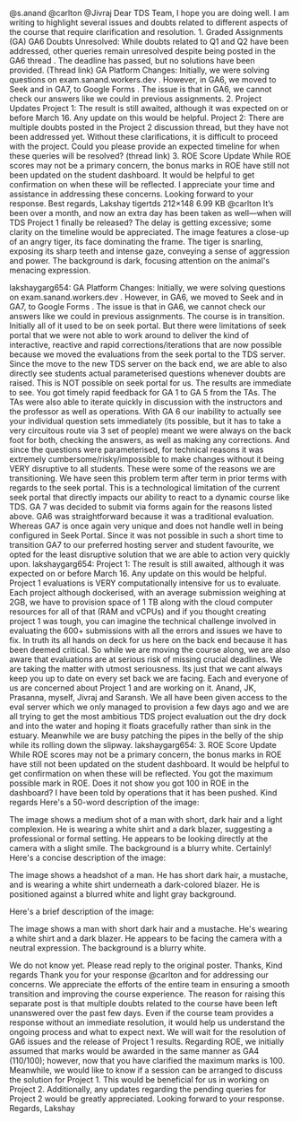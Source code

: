 @s.anand @carlton @Jivraj Dear TDS Team, I hope you are doing well. I am writing to highlight several issues and doubts related to different aspects of the course that require clarification and resolution. 1. Graded Assignments (GA) GA6 Doubts Unresolved: While doubts related to Q1 and Q2 have been addressed, other queries remain unresolved despite being posted in the GA6 thread . The deadline has passed, but no solutions have been provided. (Thread link) GA Platform Changes: Initially, we were solving questions on exam.sanand.workers.dev . However, in GA6, we moved to Seek and in GA7, to Google Forms . The issue is that in GA6, we cannot check our answers like we could in previous assignments. 2. Project Updates Project 1: The result is still awaited, although it was expected on or before March 16. Any update on this would be helpful. Project 2: There are multiple doubts posted in the Project 2 discussion thread, but they have not been addressed yet. Without these clarifications, it is difficult to proceed with the project. Could you please provide an expected timeline for when these queries will be resolved? (thread link) 3. ROE Score Update While ROE scores may not be a primary concern, the bonus marks in ROE have still not been updated on the student dashboard. It would be helpful to get confirmation on when these will be reflected. I appreciate your time and assistance in addressing these concerns. Looking forward to your response. Best regards, Lakshay
tigertds 212×148 6.99 KB @carlton It’s been over a month, and now an extra day has been taken as well—when will TDS Project 1 finally be released? The delay is getting excessive; some clarity on the timeline would be appreciated.
The image features a close-up of an angry tiger, its face dominating the frame. The tiger is snarling, exposing its sharp teeth and intense gaze, conveying a sense of aggression and power. The background is dark, focusing attention on the animal's menacing expression.

lakshaygarg654: GA Platform Changes: Initially, we were solving questions on exam.sanand.workers.dev . However, in GA6, we moved to Seek and in GA7, to Google Forms . The issue is that in GA6, we cannot check our answers like we could in previous assignments. The course is in transition. Initially all of it used to be on seek portal. But there were limitations of seek portal that we were not able to work around to deliver the kind of interactive, reactive and rapid corrections/iterations that are now possible because we moved the evaluations from the seek portal to the TDS server. Since the move to the new TDS server on the back end, we are able to also directly see students actual parameterised questions whenever doubts are raised. This is NOT possible on seek portal for us. The results are immediate to see. You got timely rapid feedback for GA 1 to GA 5 from the TAs. The TAs were also able to iterate quickly in discussion with the instructors and the professor as well as operations. With GA 6 our inability to actually see your individual question sets immediately (its possible, but it has to take a very circuitous route via 3 set of people) meant we were always on the back foot for both, checking the answers, as well as making any corrections. And since the questions were parameterised, for technical reasons it was extremely cumbersome/risky/impossible to make changes without it being VERY disruptive to all students. These were some of the reasons we are transitioning. We have seen this problem term after term in prior terms with regards to the seek portal. This is a technological limitation of the current seek portal that directly impacts our ability to react to a dynamic course like TDS. GA 7 was decided to submit via forms again for the reasons listed above. GA6 was straightforward because it was a traditional evaluation. Whereas GA7 is once again very unique and does not handle well in being configured in Seek Portal. Since it was not possible in such a short time to transition GA7 to our preferred hosting server and student favourite, we opted for the least disruptive solution that we are able to action very quickly upon. lakshaygarg654: Project 1: The result is still awaited, although it was expected on or before March 16. Any update on this would be helpful. Project 1 evaluations is VERY computationally intensive for us to evaluate. Each project although dockerised, with an average submission weighing at 2GB, we have to provision space of 1 TB along with the cloud computer resources for all of that (RAM and vCPUs) and if you thought creating project 1 was tough, you can imagine the technical challenge involved in evaluating the 600+ submissions with all the errors and issues we have to fix. In truth its all hands on deck for us here on the back end because it has been deemed critical. So while we are moving the course along, we are also aware that evaluations are at serious risk of missing crucial deadlines. We are taking the matter with utmost seriousness. Its just that we cant always keep you up to date on every set back we are facing. Each and everyone of us are concerned about Project 1 and are working on it. Anand, JK, Prasanna, myself, Jivraj and Saransh. We all have been given access to the eval server which we only managed to provision a few days ago and we are all trying to get the most ambitious TDS project evaluation out the dry dock and into the water and hoping it floats gracefully rather than sink in the estuary. Meanwhile we are busy patching the pipes in the belly of the ship while its rolling down the slipway. lakshaygarg654: 3. ROE Score Update While ROE scores may not be a primary concern, the bonus marks in ROE have still not been updated on the student dashboard. It would be helpful to get confirmation on when these will be reflected. You got the maximum possible mark in ROE. Does it not show you got 100 in ROE in the dashboard? I have been told by operations that it has been pushed. Kind regards
Here's a 50-word description of the image:

The image shows a medium shot of a man with short, dark hair and a light complexion. He is wearing a white shirt and a dark blazer, suggesting a professional or formal setting. He appears to be looking directly at the camera with a slight smile. The background is a blurry white.
Certainly! Here's a concise description of the image:

The image shows a headshot of a man. He has short dark hair, a mustache, and is wearing a white shirt underneath a dark-colored blazer. He is positioned against a blurred white and light gray background.

Here's a brief description of the image:

The image shows a man with short dark hair and a mustache. He's wearing a white shirt and a dark blazer. He appears to be facing the camera with a neutral expression. The background is a blurry white.

We do not know yet. Please read reply to the original poster. Thanks, Kind regards
Thank you for your response @carlton and for addressing our concerns. We appreciate the efforts of the entire team in ensuring a smooth transition and improving the course experience. The reason for raising this separate post is that multiple doubts related to the course have been left unanswered over the past few days. Even if the course team provides a response without an immediate resolution, it would help us understand the ongoing process and what to expect next. We will wait for the resolution of GA6 issues and the release of Project 1 results. Regarding ROE, we initially assumed that marks would be awarded in the same manner as GA4 (110/100); however, now that you have clarified the maximum marks is 100. Meanwhile, we would like to know if a session can be arranged to discuss the solution for Project 1. This would be beneficial for us in working on Project 2. Additionally, any updates regarding the pending queries for Project 2 would be greatly appreciated. Looking forward to your response. Regards, Lakshay
